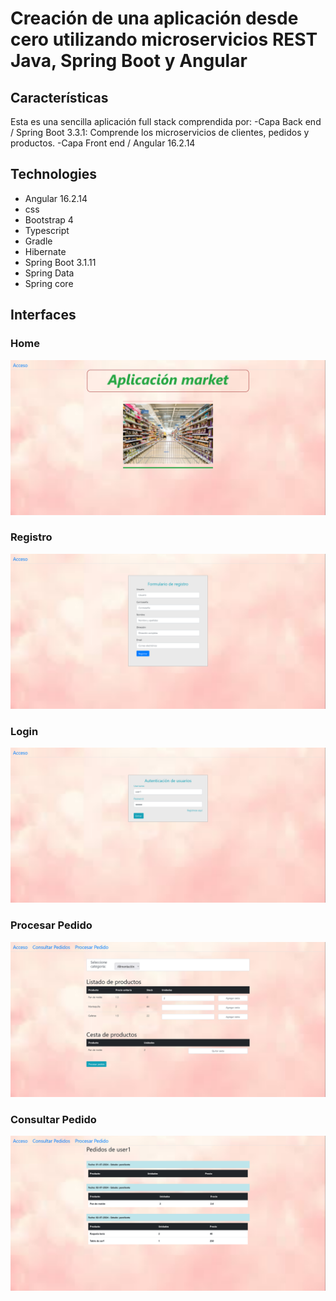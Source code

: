 # Creación de una aplicación desde cero utilizando microservicios REST Java, Spring Boot y Angular

## Características

Esta es una sencilla aplicación full stack comprendida por: 
-Capa Back end / Spring Boot 3.3.1: Comprende los microservicios de clientes, pedidos y productos.
-Capa Front end / Angular 16.2.14

## Technologies 

- Angular 16.2.14
- css
- Bootstrap 4
- Typescript
- Gradle
- Hibernate
- Spring Boot 3.1.11
- Spring Data
- Spring core

## Interfaces 

### Home
![home](img/home.png)

### Registro
![register](img/register.png)

### Login
![login](img/login.png)

### Procesar Pedido
![new](img/procesarPedido.png)

### Consultar Pedido
![new](img/consultaPedidos.png)

